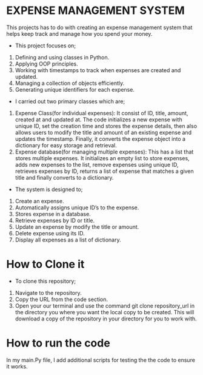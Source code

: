 # EXPENSE MANAGEMENT SYSTEM

This projects has to do with creating an expense management system that helps keep track and manage how you spend your money. 

* This project focuses on;
1. Defining and using classes in Python.
2. Applying OOP principles.
3. Working with timestamps to track when expenses are created and updated.
4. Managing a collection of objects efficiently.
5. Generating unique identifiers for each expense.
 
* I carried out two primary classes which are;
1. Expense Class(for individual expenses): It consist of ID, title, amount, created at and updated at. The code initializes a new expense with unique ID, set the creation time and stores the expense details, then also allows users to modify the title and amount of an existing expense and updates the timestamp. Finally, it converts the expense object into a dictionary for easy storage and retrieval.
2. Expense database(for managing multiple expenses): This has a list that stores multiple expenses. It initializes an empty list to store expenses, adds new expenses to the list, remove expenses using unique ID, retrieves expenses by ID, returns a list of expense that matches a given title and finally converts to a dictionary. 

* The system is designed to;
1. Create an expense.
2. Automatically assigns unique ID’s to the expense.
3. Stores expense in a database.
4. Retrieve expenses by ID or title.
5. Update an expense by modify the title or amount.
6. Delete expense using its ID.
7. Display all expenses as a list of dictionary.

# How to Clone it 

* To clone this repository;

1. Navigate to the repository.
2. Copy the URL from the code section.
3. Open your our terminal and use the command git clone repository_url in the directory you where you want the local copy to be created.
This will download a copy of the repository in your directory for you to work with.

# How to run the code

In my main.Py file, I add additional scripts for testing the the code to ensure it works.
